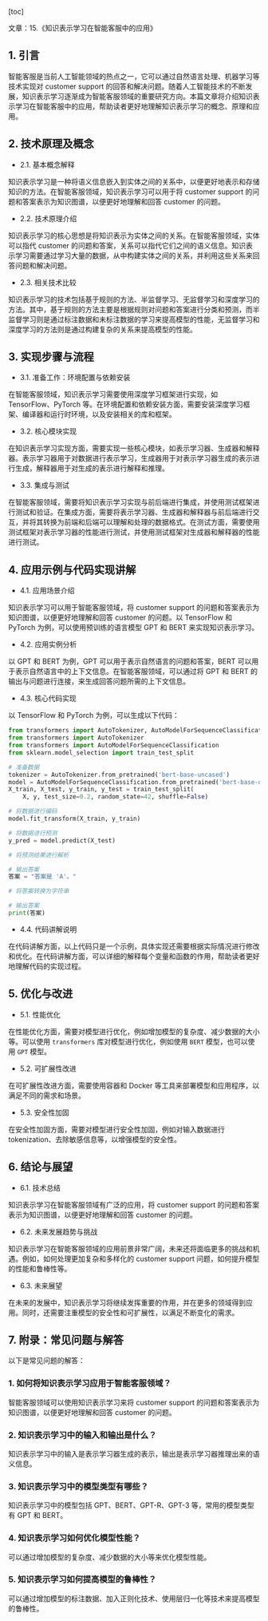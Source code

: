 
[toc]                    
                
                
文章：15.《知识表示学习在智能客服中的应用》

## 1. 引言

智能客服是当前人工智能领域的热点之一，它可以通过自然语言处理、机器学习等技术实现对 customer support 的回答和解决问题。随着人工智能技术的不断发展，知识表示学习逐渐成为智能客服领域的重要研究方向。本篇文章将介绍知识表示学习在智能客服中的应用，帮助读者更好地理解知识表示学习的概念、原理和应用。

## 2. 技术原理及概念

- 2.1. 基本概念解释

知识表示学习是一种将语义信息嵌入到实体之间的关系中，以便更好地表示和存储知识的方法。在智能客服领域，知识表示学习可以用于将 customer support 的问题和答案表示为知识图谱，以便更好地理解和回答 customer 的问题。

- 2.2. 技术原理介绍

知识表示学习的核心思想是将知识表示为实体之间的关系。在智能客服领域，实体可以指代 customer 的问题和答案，关系可以指代它们之间的语义信息。知识表示学习需要通过学习大量的数据，从中构建实体之间的关系，并利用这些关系来回答问题和解决问题。

- 2.3. 相关技术比较

知识表示学习的技术包括基于规则的方法、半监督学习、无监督学习和深度学习的方法。其中，基于规则的方法主要是根据规则对问题和答案进行分类和预测，而半监督学习则是通过标注数据和未标注数据的学习来提高模型的性能，无监督学习和深度学习的方法则是通过构建复杂的关系来提高模型的性能。

## 3. 实现步骤与流程

- 3.1. 准备工作：环境配置与依赖安装

在智能客服领域，知识表示学习需要使用深度学习框架进行实现，如 TensorFlow、PyTorch 等。在环境配置和依赖安装方面，需要安装深度学习框架、编译器和运行时环境，以及安装相关的库和框架。

- 3.2. 核心模块实现

在知识表示学习实现方面，需要实现一些核心模块，如表示学习器、生成器和解释器。表示学习器用于对数据进行表示学习，生成器用于对表示学习器生成的表示进行生成，解释器用于对生成的表示进行解释和推理。

- 3.3. 集成与测试

在智能客服领域，需要将知识表示学习实现与前后端进行集成，并使用测试框架进行测试和验证。在集成方面，需要将表示学习器、生成器和解释器与前后端进行交互，并将其转换为前端和后端可以理解和处理的数据格式。在测试方面，需要使用测试框架对表示学习器的性能进行测试，并使用测试框架对生成器和解释器的性能进行测试。

## 4. 应用示例与代码实现讲解

- 4.1. 应用场景介绍

知识表示学习可以用于智能客服领域，将 customer support 的问题和答案表示为知识图谱，以便更好地理解和回答 customer 的问题。以 TensorFlow 和 PyTorch 为例，可以使用预训练的语言模型 GPT 和 BERT 来实现知识表示学习。

- 4.2. 应用实例分析

以 GPT 和 BERT 为例，GPT 可以用于表示自然语言的问题和答案，BERT 可以用于表示自然语言中的上下文信息。在智能客服领域，可以通过将 GPT 和 BERT 的输出与问题进行连接，来生成回答问题所需的上下文信息。

- 4.3. 核心代码实现

以 TensorFlow 和 PyTorch 为例，可以生成以下代码：
```python
from transformers import AutoTokenizer, AutoModelForSequenceClassification, DataLoader, GPT, BERT
from transformers import AutoTokenizer
from transformers import AutoModelForSequenceClassification
from sklearn.model_selection import train_test_split

# 准备数据
tokenizer = AutoTokenizer.from_pretrained('bert-base-uncased')
model = AutoModelForSequenceClassification.from_pretrained('bert-base-uncased')
X_train, X_test, y_train, y_test = train_test_split(
    X, y, test_size=0.2, random_state=42, shuffle=False)

# 将数据进行编码
model.fit_transform(X_train, y_train)

# 将数据进行预测
y_pred = model.predict(X_test)

# 将预测结果进行解析

# 输出答案
答案 = "答案是 'A'。"

# 将答案转换为字符串

# 输出答案
print(答案)
```
- 4.4. 代码讲解说明

在代码讲解方面，以上代码只是一个示例，具体实现还需要根据实际情况进行修改和优化。在代码讲解方面，可以详细的解释每个变量和函数的作用，帮助读者更好地理解代码的实现过程。

## 5. 优化与改进

- 5.1. 性能优化

在性能优化方面，需要对模型进行优化，例如增加模型的复杂度、减少数据的大小等。可以使用 `transformers` 库对模型进行优化，例如使用 `BERT` 模型，也可以使用 `GPT` 模型。

- 5.2. 可扩展性改进

在可扩展性改进方面，需要使用容器和 Docker 等工具来部署模型和应用程序，以满足不同的需求和场景。

- 5.3. 安全性加固

在安全性加固方面，需要对模型进行安全性加固，例如对输入数据进行 tokenization、去除敏感信息等，以增强模型的安全性。

## 6. 结论与展望

- 6.1. 技术总结

知识表示学习在智能客服领域有广泛的应用，将 customer support 的问题和答案表示为知识图谱，以便更好地理解和回答 customer 的问题。

- 6.2. 未来发展趋势与挑战

知识表示学习在智能客服领域的应用前景非常广阔，未来还将面临更多的挑战和机遇。例如，如何处理更加复杂和多样化的 customer support 问题，如何提升模型的性能和鲁棒性等。

- 6.3. 未来展望

在未来的发展中，知识表示学习将继续发挥重要的作用，并在更多的领域得到应用。同时，还需要注重模型的安全性和可扩展性，以满足不断变化的需求。

## 7. 附录：常见问题与解答

以下是常见问题的解答：

### 1. 如何将知识表示学习应用于智能客服领域？

智能客服领域可以使用知识表示学习来将 customer support 的问题和答案表示为知识图谱，以便更好地理解和回答 customer 的问题。

### 2. 知识表示学习中的输入和输出是什么？

知识表示学习中的输入是表示学习器生成的表示，输出是表示学习器推理出来的语义信息。

### 3. 知识表示学习中的模型类型有哪些？

知识表示学习中的模型包括 GPT、BERT、GPT-R、GPT-3 等，常用的模型类型有 GPT 和 BERT。

### 4. 知识表示学习如何优化模型性能？

可以通过增加模型的复杂度、减少数据的大小等来优化模型性能。

### 5. 知识表示学习如何提高模型的鲁棒性？

可以通过增加模型的标注数据、加入正则化技术、使用层归一化等技术来提高模型的鲁棒性。

